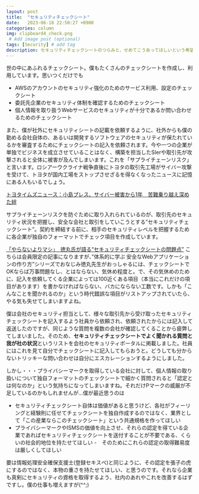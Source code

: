 ```yaml
---
layout: post
title:  "セキュリティチェックシート"
date:   2023-06-18 22:50:27 +0900
categories: column
img: clipboard4_check.png
 # Add image post (optional)
tags: [Security] # add tag
description: セキュリティチェックシートのつらみと、せめてこうあってほしいという希望
---
```


世の中にあふれるチェックシート。僕もたくさんのチェックシートを作成し、利用しています。思いつくだけでも

- AWSのアカウントのセキュリティ強化のためのサービス利用、設定のチェックシート
- 委託先企業のセキュリティ体制を確認するためのチェックシート
- 個人情報を取り扱うWebサービスのセキュリティが十分であるか問い合わせるためのチェックシート

また、僕が社外にセキュリティシートの記載を依頼するように、社外からも僕の勤める会社自体の、あるいは開発するソフトウェアのセキュリティが保たれているかを審査するためにチェックシートの記入を依頼されます。今や一つの企業が単独でビジネスを成立させていることはなく、構築を担当したSIerや取引先が攻撃されると全体に被害が及んでしまいます。これを「サプライチェーンリスク」と言います。ロシアーウクライナ戦争直後にトヨタの取引先工場がサイバー攻撃を受けて、トヨタが国内工場をストップさせざるを得なくなったニュースに記憶にある人もいるでしょう。

[トヨタイムズニュース：小島プレス、サイバー被害から1年　苦難乗り越え深めた絆](https://toyotatimes.jp/newscast/008.html)

サプライチェーンリスクを防ぐために取り入れられているのが、取引先のセキュリティ状況を把握し、安全な会社と取引をしていこうとする”セキュリティチェックシート”。契約を締結する前に、相手のセキュリティレベルを把握するために各企業が独自のフォーマットでチェック項目を作成しています。

[「やらないよりマシ」　徳丸氏が語る“セキュリティチェックシートの問題点”](https://www.itmedia.co.jp/enterprise/articles/2304/05/news005.html)
こちらは会員限定の記事になりますが、”体系的に学ぶ 安全なWebアプリケーションの作り方”シリーズでおなじみ徳丸先生がおっしゃるには、チェックシートでOKならば万事問題なし、とはならない、気休め程度と。で、その気休めのために、記入を依頼してくる企業によっては100近くある項目（本当にこれだけの項目があります）を書かなければならない、バカにならない工数です。しかも「こんなことを聞かれるのか」という時代錯誤な項目がリストアップされていたら、やる気も失せてしまいますよね。

僕は会社のセキュリティ担当として、様々な取引先から受け取ったセキュリティチェックシートを記入するよう社員から依頼され、依頼されたからには記入して返送したのですが、同じような質問を複数の会社が確認してくることから疲弊してしまいました。そのため、**セキュリティチェックシートでよく聞かれる質問と我が社の状況**というリストを会社のセキュリティポータルに掲載しました。社員にはこれを見て自分でチェックシートに記入してもらおうと。どうしても分からないトリッキーな問い合わせは自分にエスカレーションするようにしました。

しかし・・・プライバシーマークを取得している会社に対して、個人情報の取り扱いについて独自フォーマットのチェックシートで細かく質問されると「認定とは何なのか」という気持ちになってしまいますね。それだけPマークの威厳が不足しているのかもしれませんが…僕が最近思うのは

- セキュリティチェックシート自体は価値があると思うけど、各社がフィーリングと経験則に任せてチェックシートを独自作成するのではなく、業界として「この産業ならこのチェックシート」という共通規格を作ってほしい
- プライバシーマークやISMSの価値を向上させ、それらの認定を得ている企業であればセキュリティチェックシートを送付することが不要である、くらいの社会的地位を持たせてほしい
-　そのためにこれらの認定の取得難易度は厳しくしてほしい

要は情報処理安全確保支援士(登録セキスぺ)と同じように、その認定を張子の虎にするのではなく、本物の重さを持たせてほしい、と思うのです。それなら企業も真剣にセキュリティの資格を取得するよう、社内のあれやこれを改善するはずですし。僕の仕事も増えますが(^^;)